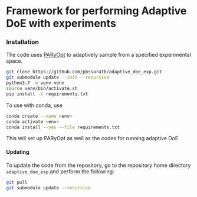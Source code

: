 # Framework for performing Adaptive DoE with experiments

### Installation

The code uses [PARyOpt](https://bitbucket.org/baskargroup/paryopt) to adaptively sample from a specified experimental space. 

``` bash
git clone https://github.com/pbssarath/adaptive_doe_exp.git
git submodule update --init --recursive
python3.7 -m venv venv
source venv/bin/activate.sh
pip install -r requirements.txt
```

To use with conda, use 
```bash
conda create --name <env>
conda activate <env>
conda install --yes --file requirements.txt
```
This will set up PARyOpt as well as the codes for running adaptive DoE.

#### Updating

To update the code from the repository, go to the repository home directory 
`adaptive_doe_exp` and perform the following:

```bash
git pull
git submodule update --recursive
```
